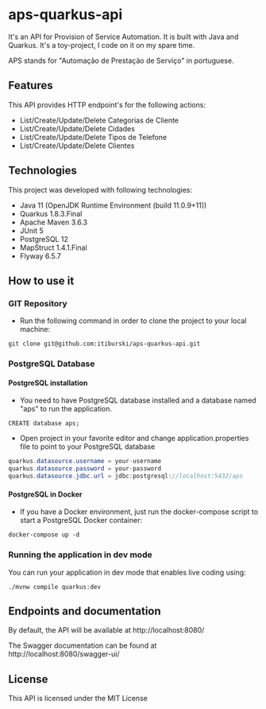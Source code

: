 # aps-quarkus-api

It's an API for Provision of Service Automation. It is built with Java and Quarkus. It's a toy-project, I code on it on my spare time.

APS stands for "Automação de Prestação de Serviço" in portuguese.


## Features

This API provides HTTP endpoint's for the following actions:

* List/Create/Update/Delete Categorias de Cliente
* List/Create/Update/Delete Cidades
* List/Create/Update/Delete Tipos de Telefone
* List/Create/Update/Delete Clientes

## Technologies

This project was developed with following technologies:

* Java 11 (OpenJDK Runtime Environment (build 11.0.9+11))
* Quarkus 1.8.3.Final
* Apache Maven 3.6.3
* JUnit 5
* PostgreSQL 12
* MapStruct 1.4.1.Final
* Flyway 6.5.7

## How to use it

### GIT Repository

* Run the following command in order to clone the project to your local machine:
```shell script
git clone git@github.com:itiburski/aps-quarkus-api.git
```

### PostgreSQL Database

#### PostgreSQL installation

* You need to have PostgreSQL database installed and a database named "aps" to run the application.
```shell script
CREATE database aps;
```

* Open project in your favorite editor and change application.properties file to point to your PostgreSQL database
```java
quarkus.datasource.username = your-username
quarkus.datasource.password = your-password
quarkus.datasource.jdbc.url = jdbc:postgresql://localhost:5432/aps
```

#### PostgreSQL in Docker

* If you have a Docker environment, just run the docker-compose script to start a PostgreSQL Docker container:
```shell script
docker-compose up -d
```

### Running the application in dev mode

You can run your application in dev mode that enables live coding using:
```shell script
./mvnw compile quarkus:dev
```


## Endpoints and documentation

By default, the API will be available at http://localhost:8080/

The Swagger documentation can be found at http://localhost:8080/swagger-ui/


## License

This API is licensed under the MIT License 


